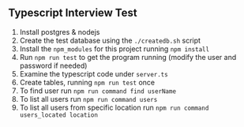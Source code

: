 ## Typescript Interview Test

1. Install postgres & nodejs
2. Create the test database using the `./createdb.sh` script
3. Install the `npm_modules` for this project running `npm install`
4. Run `npm run test` to get the program running (modify the user and password if needed)
5. Examine the typescript code under `server.ts`
6. Create tables, running `npm run test` once
7. To find user run `npm run command find userName`
8. To list all users run `npm run command users`
9. To list all users from specific location run `npm run command users_located location`
